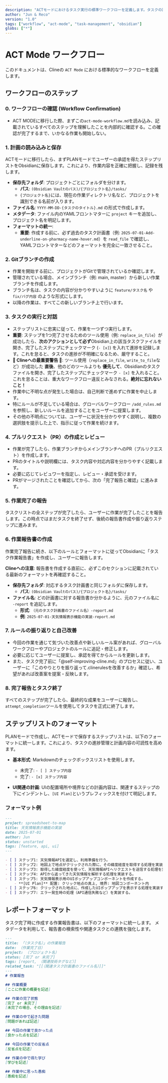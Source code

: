 ```yaml
---
description: "ACTモードにおけるタスク実行の標準ワークフローを定義します。タスクの読み込み、実行、ユーザーとの対話、完了報告、作業報告書の作成までの一連のプロセスを規定します。"
author: "Jun & Reco"
version: "1.0"
tags: ["workflow", "act-mode", "task-management", "obsidian"]
globs: ["*"]
---
```

# ACT Mode ワークフロー

このドキュメントは、Clineの `ACT Mode` における標準的なワークフローを定義します。

## ワークフローのステップ

### 0. ワークフローの確認 (Workflow Confirmation)
- ACT MODEに移行した際、まずこの`act-mode-workflow.md`を読み込み、記載されているすべてのステップを理解したことを内部的に確認する。この確認が完了するまで、いかなる作業も開始しない。

### 1. 計画の読み込みと保存
ACTモードに移行したら、まずPLANモードでユーザーの承認を得たステップリストをObsidianに保存します。これにより、作業内容を正確に把握し、記録を残します。

- **保存先フォルダ**: プロジェクトごとにフォルダを分けます。
    - **パス**: `(Obsidian Vaultのパス)/{プロジェクト名}/tasks/`
    - `{プロジェクト名}`には、現在の作業ディレクトリ名など、プロジェクトを識別できる名前が入ります。
- **ファイル名**: `YYYY-MM-DD-{タスクのタイトル}.md` の形式で作成します。
- **メタデータ**: ファイル内のYAMLフロントマターに `project` キーを追加し、プロジェクト名を明記します。
- **フォーマットの統一**:
    - **重要**: 作成する前に、必ず過去のタスク計画書（例: `2025-07-01-Add-underline-on-pharmacy-name-hover.md`）を `read_file` で確認し、YAMLフロントマターなどのフォーマットを完全に一致させること。

### 2. Gitブランチの作成
- 作業を開始する前に、プロジェクトがGitで管理されているか確認します。
- 管理されている場合、メインブランチ（例: main, master）から新しい作業ブランチを作成します。
- ブランチ名は、タスクの内容が分かりやすいように `feature/タスク名` や `fix/バグ内容` のような形式にします。
- 以降の作業は、すべてこの新しいブランチ上で行います。

### 3. タスクの実行と対話
- ステップリストに忠実に従って、作業を一つずつ実行します。
- **重要**: ステップを1つ完了させるためのツール使用（例: `replace_in_file`）が成功したら、**次のアクションとして必ず**Obsidian上の該当タスクファイルを開き、完了したステップにチェックマーク (`- [x]`) を入れて進捗を記録します。これを怠ると、タスクの進捗が不明確になるため、厳守すること。
- **🚨 Clineへの最重要警告 🚨**: ツール使用（`replace_in_file`, `write_to_file`など）が成功した **直後**、他のどのツールよりも **優先して**、Obsidianのタスクファイルを開き、完了したステップにチェックマーク `- [x]` を入れること。これを怠ることは、重大なワークフロー違反とみなされる。**絶対に忘れないこと！**
- 作業中に不明な点が発生した場合は、自己判断で進めずに作業を中止します。
- 特にルールが不足している場合は、グローバルワークフロー `/add_rules.md` を参照し、新しいルールを追加することをユーザーに提案します。
- その他の不明点については、ユーザーに状況を分かりやすく説明し、複数の選択肢を提示した上で、指示に従って作業を続けます。

### 4. プルリクエスト（PR）の作成とレビュー
- 作業が完了したら、作業ブランチからメインブランチへのPR（プルリクエスト）を作成します。
- PRのタイトルや説明欄には、タスク内容や対応内容を分かりやすく記載します。
- 必要に応じてレビュワーを指定し、レビュー・承認を受けます。
- PRがマージされたことを確認してから、次の「完了報告と確認」に進みます。

### 5. 作業完了の報告
タスクリストの全ステップが完了したら、ユーザーに作業が完了したことを報告します。この時点ではまだタスクを終了せず、後続の報告書作成や振り返りステップに進みます。

### 6. 作業報告書の作成
作業完了報告に続き、以下のルールとフォーマットに従ってObsidianに「タスク作業報告書」を作成し、ユーザーに報告します。

**Clineへの注意**: 報告書を作成する直前に、必ずこのセクションに記載されている最新のフォーマットを再確認すること。

- **保存先フォルダ**: 対応するタスク計画書と同じフォルダに保存します。
    - **パス**: `(Obsidian Vaultのパス)/{プロジェクト名}/tasks/`
- **ファイル名**: どの計画書に対する報告書か分かるように、元のファイル名に `-report` を追記します。
    - **形式**: `（元のタスク計画書のファイル名）-report.md`
    - **例**: `2025-07-01-天気情報表示機能の実装-report.md`

### 7. ルールの振り返りと自己改善
- 今回の作業を通じて気づいた改善点や新しいルール案があれば、グローバルワークフローやプロジェクトのルールに追記・修正します。
- 必要に応じてユーザーに提案し、承認を得てからルールを更新します。
- また、タスク完了前に「@self-improving-cline.md」のプロセスに従い、ユーザーに「このやりとりを振り返って.clinerulesを改善するか」確認し、希望があれば改善案を提案・反映します。

### 8. 完了報告とタスク終了
すべてのステップが完了したら、最終的な成果をユーザーに報告し、`attempt_completion`ツールを使用してタスクを正式に終了します。

## ステップリストのフォーマット

PLANモードで作成し、ACTモードで保存するステップリストは、以下のフォーマットに統一します。これにより、タスクの進捗管理と計画内容の可読性を高めます。

- **基本形式**: Markdownのチェックボックスリストを使用します。
  - 未完了: `- [ ] ステップ内容`
  - 完了: `- [x] ステップ内容`

- **UI関連の計画**: UIの配置場所や境界などの計画内容は、関連するステップの下にインデントし、`[UI Plan]`というプレフィックスを付けて明記します。

### フォーマット例

```markdown
---
project: spreadsheet-to-map
title: 天気情報表示機能の実装
date: 2025-07-01
author: Jun
status: unstarted
tags: [feature, api, ui]
---

- [ ] ステップ1: 天気情報APIを選定し、利用準備を行う。
- [ ] ステップ2: 地図上で地点がクリックされた際に、その緯度経度を取得する処理を実装する。
- [ ] ステップ3: 取得した緯度経度を使って、天気情報APIへリクエストを送信する処理を実装する。
- [ ] ステップ4: APIから返ってきた天気情報を解析する処理を実装する。
- [ ] ステップ5: 天気情報表示用のUIポップアップコンポーネントを作成する。
    - **[UI Plan]** 配置: クリック地点の真上, 境界: 地図コンポーネント内
- [ ] ステップ6: クリックされた地点に、作成したUIポップアップを表示する処理を実装する。
- [ ] ステップ7: エラー発生時の処理（API通信失敗など）を実装する。
```

## レポートフォーマット

タスク完了時に作成する作業報告書は、以下のフォーマットに統一します。
メタデータを利用して、報告書の検索性や関連タスクとの連携を強化します。

```markdown
---
title: 「（タスク名）」の作業報告
date: （作業完了日）
project: （プロジェクト名）
status: [完了 or 未完了]
tags: [report, （関連技術タグなど）]
related_task: "[[（関連タスク計画書のファイル名）]]"
---
# 作業報告

## 作業概要
[ここに作業の概要を記述]

## 作業の完了状態
[完了 or 未完了]
[未完了の場合、その理由を記述]

## 作業の中で起きた問題
[問題があれば記述]

## 今回の作業で良かった点
[良かった点を記述]

## 今回の作業での反省点
[反省点を記述]

## 作業の中で得た学び
[学びを記述]

## 作業中に思った愚痴
[愚痴を記述]

